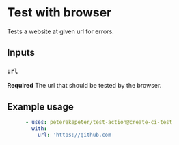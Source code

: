 # Test with browser

Tests a website at given url for errors.

## Inputs

### `url`

**Required** The url that should be tested by the browser.

## Example usage

```yaml
      - uses: peterekepeter/test-action@create-ci-test
        with:
          url: 'https://github.com
```
